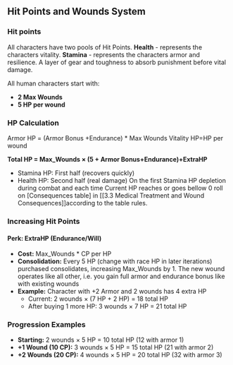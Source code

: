 ## Hit Points and Wounds System

### Hit points
All characters have two pools of Hit Points.
**Health** - represents the characters vitality.
**Stamina**  - represents the characters armor and resilience. A layer of gear and toughness to absorb punishment before vital damage. 

All human characters start with:
- **2 Max Wounds**  
- **5 HP per wound**
### HP Calculation
Armor HP = (Armor Bonus +Endurance) * Max Wounds
Vitality HP=HP per wound

**Total HP = Max_Wounds × (5 + Armor Bonus+Endurance)+ExtraHP**
  - Stamina HP: First half (recovers quickly)
  - Health HP: Second half (real damage)
On the first Stamina HP depletion during combat and each time Current HP reaches or goes bellow 0 roll on [Consequences table] in [[3.3 Medical Treatment and Wound Consequences]]according to the table rules.

### Increasing Hit Points

#### Perk: ExtraHP (Endurance/Will)
- **Cost:** Max_Wounds * CP per HP
- **Consolidation:** Every 5 HP (change with race HP in later iterations) purchased consolidates, increasing Max_Wounds by 1.  The new wound operates like all other, i.e.  you gain full armor and endurance bonus like with existing wounds
- **Example:** Character with +2 Armor and 2 wounds has 4 extra HP
  - Current: 2 wounds × (7 HP + 2 HP) = 18 total HP  
  - After buying 1 more HP: 3 wounds × 7 HP = 21 total HP

### Progression Examples
- **Starting:** 2 wounds × 5 HP = 10 total HP (12 with armor 1)
- **+1 Wound (10 CP):** 3 wounds × 5 HP = 15 total HP (21 with armor 2)
- **+2 Wounds (20 CP):** 4 wounds × 5 HP = 20 total HP (32 with armor 3)